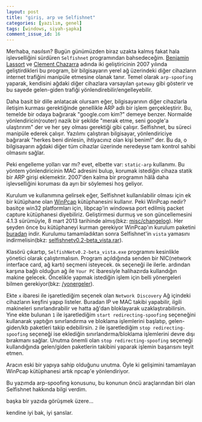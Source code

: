 ```yaml
---
layout: post
title: "giriş, arp ve Selfishnet"
categories: [yazılım, genel]
tags: [windows, siyah-şapka]
comment_issue_id: 16
---
```


Merhaba, nasılsın? Bugün günümüzden biraz uzakta kalmış fakat hala işlevselliğini sürdüren ````Selfishnet```` programından bahsedeceğim. [Benjamin Lassort](https://linkedin.com/in/lassortbenjamin) ve [Clement Chazarra](https://linkedin.com/in/clement-chazarra-74253310) adında iki geliştiricinin 2007 yılında geliştirdikleri bu program, bir bilgisayarın yerel ağ üzerindeki diğer cihazların internet trafiğini manipüle etmesine olanak tanır. Temel olarak ````arp-spoofing```` yaparak, kendisini ağdaki diğer cihazlara varsayılan ````gateway```` gibi gösterir ve bu sayede gelen-giden trafiği yönlendirebilir/engelleyebilir.

Daha basit bir dille anlatacak olursam eğer, bilgisayarının diğer cihazlarla iletişim kurması gerektiğinde genellikle ARP adlı bir işlem gerçekleştirir. Bu, temelde bir odaya bağırarak "google.com kim?" demeye benzer. Normalde yönlendiricin(router) nazik bir şekilde "merak etme, seni google'a ulaştırırım" der ve her şey olması gerektiği gibi çalışır. Selfishnet, bu süreci manipüle ederek çalışır. Yazılımı çalıştıran bilgisayar, yönlendiriciye bağırarak "herkes beni dinlesin, ihtiyacınız olan kişi benim!" der. Bu da, o bilgisayarın ağdaki diğer tüm cihazlar üzerinde neredeyse tam kontrol sahibi olmasını sağlar.

Peki engelleme yolları var mı? evet, elbette var: ````static-arp```` kullanımı. Bu yöntem yönlendiricinin MAC adresini bulup, korumak istediğin cihaza statik bir ARP girişi eklemektir. 2007'den kalma bir programın hâlâ daha işlevselliğini koruması da ayrı bir söylemesi hoş geliyor.

Kurulum ve kullanımına gelirsek eğer, Selfishnet kullanılabilir olması için ek bir kütüphane olan [WinPcap](https://www.winpcap.org/) kütüphanesini kullanır. Peki WinPcap nedir? basitçe win32 platformları için, libpcap'in windowsa port edilmiş packet capture kütüphanesi diyebiliriz. Geliştirmesi durmuş ve son güncellemesini 4.1.3 sürümüyle, 8 mart 2013 tarihinde almış(bkz: [misc/changelog](https://www.winpcap.org/misc/changelog.htm)). Her şeyden önce bu kütüphaneyi kurman gerekiyor WinPcap'ın kurulum paketini [buradan](https://www.winpcap.org/install/bin/WinPcap_4_1_3.exe) indir. Kurulumu tamamladıktan sonra Selfishnet'in ````vista```` yamasını indirmelisin(bkz: [selfishnetv0.2-beta_vista.rar](http://www.clementchazarra.com/sites/default/files/creadev/selfishnetv0.2-beta_vista.rar)).

Klasörü çıkartıp, ````SelfishNetv0.2-beta_vista.exe```` programını kesinlikle yönetici olarak çalıştırmalısın. Program açıldığında senden bir NIC(network interface card, ağ kartı) seçmeni isteyecek. ````Ok```` seçeneği ile ilerle. ardından karşına bağlı olduğun ağ ile ````Your PC```` ibaresiyle halihazırda kullandığın makine gelecek. Öncelikle yapmak istediğin işlem için belli yönergeleri bilmen gerekiyor(bkz: [/yonergeler](https://files.catbox.moe/nxody0.png)). 

Ekte ````x```` ibaresi ile işaretlediğim seçenek olan ````Network Discovery```` Ağ içindeki cihazların keşfini yapıp listeler. Buradan IP ve MAC takibi yapabilir, ilgili makineleri sınırlandırabilir ve hatta ağ'dan bloklayarak uzaklaştırabilirsin. Yine ekte bulunan ````1```` ile işaretlediğim ````start redirecting-spoofing```` seçeneğini kullanarak yaptığın sınırlandırma ve bloklama işlemlerini başlatıp, gelen-giden/kb paketleri takip edebilirsin. ````2```` ile işaretlediğim ````stop redirecting-spoofing```` seçeneği ise eklediğin sınırlandırma/bloklama işlemlerini devre dışı bırakmanı sağlar. Unutma önemli olan ````stop redirecting-spoofing```` seçeneği kullandığında gelen/giden paketlerin takibini yaparak işlemin başarısını teyit etmen. 

Aracın eski bir yapıya sahip olduğunu unutma. Öyle ki gelişimini tamamlayan WinPcap kütüphanesi artık npcap'e yönlendiriyor.

Bu yazımda arp-spoofing konusunu, bu konunun öncü araçlarından biri olan Selfishnet hakkında bilgi verdim.

başka bir yazıda görüşmek üzere...

kendine iyi bak, iyi şanslar.

